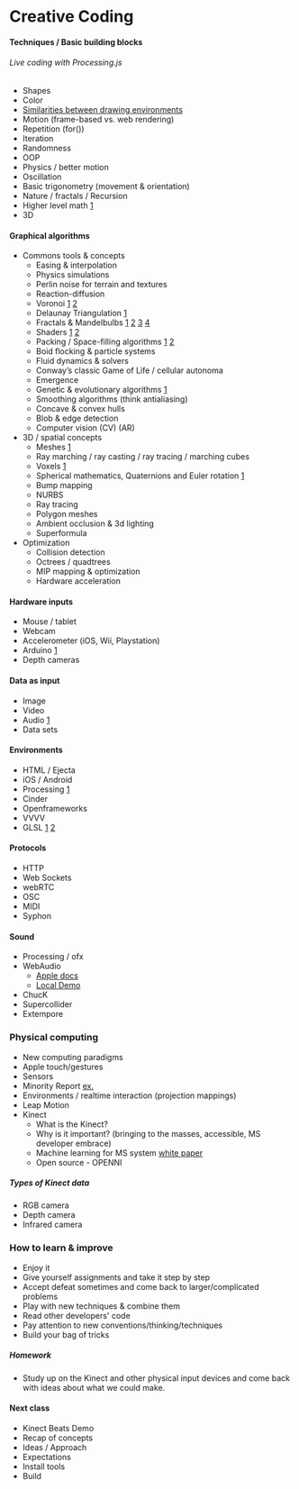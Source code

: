 
# Creative Coding

#### Techniques / Basic building blocks
###### Live coding with Processing.js 

* Shapes
* Color
* [Similarities between drawing environments](https://github.com/cacheflowe/creative-coding-class-notes/blob/master/draw-rectangle.md)
* Motion (frame-based vs. web rendering)
* Repetition (for())
* Iteration
* Randomness
* OOP
* Physics / better motion
* Oscillation
* Basic trigonometry (movement & orientation)
* Nature / fractals / Recursion 
* Higher level math [1](http://acko.net/files/fullfrontal/fullfrontal/slides-net/)
* 3D
	

#### Graphical algorithms
* Commons tools & concepts
	* Easing & interpolation
	* Physics simulations
	* Perlin noise for terrain and textures
	* Reaction-diffusion
	* Voronoi [1](http://cs.nyu.edu/~ajsecord/npar2002/html/stipples-img16.png) [2](http://ultimaker.ipbhost.com/uploads/gallery/album_13/gallery_2943_13_8700870.jpg)
	* Delaunay Triangulation [1](http://mathworld.wolfram.com/images/eps-gif/DelaunayTriangulation_1000.gif)
	* Fractals & Mandelbulbs [1](http://fractalfoundation.org/OFC/OFC-10-4.html) [2](http://en.wikipedia.org/wiki/List_of_fractals_by_Hausdorff_dimension) [3](https://vimeo.com/56546771) [4](http://vimeo.com/12215994)
	* Shaders [1](http://shadertoy.com) [2](http://glsl.heroku.com)
	* Packing / Space-filling algorithms [1](http://en.wikipedia.org/wiki/Packing_problem) [2](http://www.complexification.net/gallery/machines/boxFitting/boxFittingPRN.jpg)
	* Boid flocking & particle systems
	* Fluid dynamics & solvers	
	* Conway’s classic Game of Life / cellular autonoma
	* Emergence
	* Genetic & evolutionary algorithms [1](http://www.youtube.com/watch?v=JBgG_VSP7f8)
	* Smoothing algorithms (think antialiasing)
	* Concave & convex hulls
	* Blob & edge detection
	* Computer vision (CV) (AR)
* 3D / spatial concepts
	* Meshes [1](http://www.cmap.polytechnique.fr/~peyre/images/test_remeshing.jpg)
	* Ray marching / ray casting / ray tracing / marching cubes
	* Voxels [1](http://rjzarah.blog.com/files/2011/10/voxel_pixelart.gif)
	* Spherical mathematics, Quaternions and Euler rotation [1](http://en.wikipedia.org/wiki/Quaternions_and_spatial_rotation)
	* Bump mapping 
	* NURBS
	* Ray tracing
	* Polygon meshes
	* Ambient occlusion & 3d lighting
	* Superformula
* Optimization
	* Collision detection
	* Octrees / quadtrees
	* MIP mapping & optimization
	* Hardware acceleration
	
#### Hardware inputs
* Mouse / tablet
* Webcam
* Accelerometer (iOS, Wii, Playstation)
* Arduino [1](http://www.youtube.com/watch?v=CqrQmQqpHXc#!)
* Depth cameras

#### Data as input
* Image
* Video
* Audio [1](http://sphotos-a.xx.fbcdn.net/hphotos-ash4/467486_4825273990540_1542718568_o.jpg)
* Data sets

#### Environments

* HTML / Ejecta
* iOS / Android
* Processing [1](http://vimeo.com/15379147)
* Cinder
* Openframeworks
* VVVV
* GLSL [1](http://glsl.heroku.com) [2](http://shadertoy.com)

#### Protocols
* HTTP
* Web Sockets
* webRTC
* OSC
* MIDI
* Syphon

#### Sound
* Processing / ofx
* WebAudio 
	* [Apple docs](https://developer.apple.com/library/safari/documentation/AudioVideo/Conceptual/Using_HTML5_Audio_Video/PlayingandSynthesizingSounds/PlayingandSynthesizingSounds.html)
	* [Local Demo](http://localhost/html_research/webaudio/apple-demo/)
* ChucK
* Supercollider
* Extempore

### Physical computing
* New computing paradigms
* Apple touch/gestures
* Sensors
* Minority Report [ex.](http://kolidar.com/Blog/wp-content/uploads/2012/07/Minority-report_2.jpg)
* Environments / realtime interaction (projection mappings)
* Leap Motion
* Kinect
	* What is the Kinect?
	* Why is it important? (bringing to the masses, accessible, MS developer embrace)
	* Machine learning for MS system [white paper](http://msdn.microsoft.com/en-us/library/jj131429.aspx)
	* Open source - OPENNI 

##### Types of Kinect data
* RGB camera
* Depth camera
* Infrared camera

### How to learn & improve
* Enjoy it
* Give yourself assignments and take it step by step
* Accept defeat sometimes and come back to larger/complicated problems
* Play with new techniques & combine them
* Read other developers' code
* Pay attention to new conventions/thinking/techniques
* Build your bag of tricks




##### Homework
* Study up on the Kinect and other physical input devices and come back with ideas about what we could make.
	


#### Next class
* Kinect Beats Demo
* Recap of concepts
* Ideas / Approach
* Expectations
* Install tools
* Build


